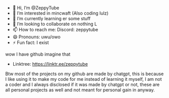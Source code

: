 - 👋 Hi, I’m @ZeppyTube
- 👀 I’m interested in mincwaft (Also coding lulz)
- 🌱 I’m currently learning er some stuff
- 💞️ I’m looking to collaborate on nothing L
- 📫 How to reach me: Discord: zeppytube
- 😄 Pronouns: uwu/owo
- ⚡ Fun fact: I exist

wow I have github imagine that
- Linktree: https://linktr.ee/zeppytube

Btw most of the projects on my github are made by chatgpt, this is because I like using it to make my code for me instead of learning it myself, I am not a coder and I always disclosed if it was made by chatgpt or not, these are all personal projects as well and not meant for personal gain in anyway.
